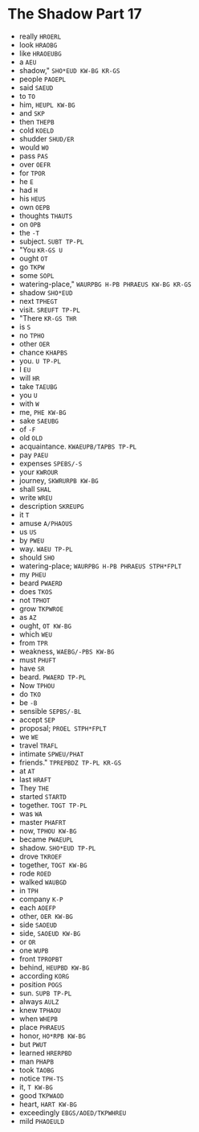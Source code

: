 # The Shadow Part 17

* really `HROERL`
* look `HRAOBG`
* like `HRAOEUBG`
* a `AEU`
* shadow," `SHO*EUD KW-BG KR-GS`
* people `PAOEPL`
* said `SAEUD`
* to `TO`
* him, `HEUPL KW-BG`
* and `SKP`
* then `THEPB`
* cold `KOELD`
* shudder `SHUD/ER`
* would `WO`
* pass `PAS`
* over `OEFR`
* for `TPOR`
* he `E`
* had `H`
* his `HEUS`
* own `OEPB`
* thoughts `THAUTS`
* on `OPB`
* the `-T`
* subject. `SUBT TP-PL`
* "You `KR-GS U`
* ought `OT`
* go `TKPW`
* some `SOPL`
* watering-place," `WAURPBG H-PB PHRAEUS KW-BG KR-GS`
* shadow `SHO*EUD`
* next `TPHEGT`
* visit. `SREUFT TP-PL`
* "There `KR-GS THR`
* is `S`
* no `TPHO`
* other `OER`
* chance `KHAPBS`
* you. `U TP-PL`
* I `EU`
* will `HR`
* take `TAEUBG`
* you `U`
* with `W`
* me, `PHE KW-BG`
* sake `SAEUBG`
* of `-F`
* old `OLD`
* acquaintance. `KWAEUPB/TAPBS TP-PL`
* pay `PAEU`
* expenses `SPEBS/-S`
* your `KWROUR`
* journey, `SKWRURPB KW-BG`
* shall `SHAL`
* write `WREU`
* description `SKREUPG`
* it `T`
* amuse `A/PHAOUS`
* us `US`
* by `PWEU`
* way. `WAEU TP-PL`
* should `SHO`
* watering-place; `WAURPBG H-PB PHRAEUS STPH*FPLT`
* my `PHEU`
* beard `PWAERD`
* does `TKOS`
* not `TPHOT`
* grow `TKPWROE`
* as `AZ`
* ought, `OT KW-BG`
* which `WEU`
* from `TPR`
* weakness, `WAEBG/-PBS KW-BG`
* must `PHUFT`
* have `SR`
* beard. `PWAERD TP-PL`
* Now `TPHOU`
* do `TKO`
* be `-B`
* sensible `SEPBS/-BL`
* accept `SEP`
* proposal; `PROEL STPH*FPLT`
* we `WE`
* travel `TRAFL`
* intimate `SPWEU/PHAT`
* friends." `TPREPBDZ TP-PL KR-GS`
* at `AT`
* last `HRAFT`
* They `THE`
* started `STARTD`
* together. `TOGT TP-PL`
* was `WA`
* master `PHAFRT`
* now, `TPHOU KW-BG`
* became `PWAEUPL`
* shadow. `SHO*EUD TP-PL`
* drove `TKROEF`
* together, `TOGT KW-BG`
* rode `ROED`
* walked `WAUBGD`
* in `TPH`
* company `K-P`
* each `AOEFP`
* other, `OER KW-BG`
* side `SAOEUD`
* side, `SAOEUD KW-BG`
* or `OR`
* one `WUPB`
* front `TPROPBT`
* behind, `HEUPBD KW-BG`
* according `KORG`
* position `POGS`
* sun. `SUPB TP-PL`
* always `AULZ`
* knew `TPHAOU`
* when `WHEPB`
* place `PHRAEUS`
* honor, `HO*RPB KW-BG`
* but `PWUT`
* learned `HRERPBD`
* man `PHAPB`
* took `TAOBG`
* notice `TPH-TS`
* it, `T KW-BG`
* good `TKPWAOD`
* heart, `HART KW-BG`
* exceedingly `EBGS/AOED/TKPWHREU`
* mild `PHAOEULD`
